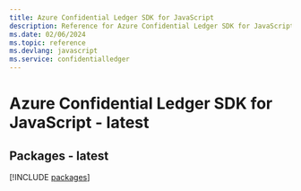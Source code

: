 ```yaml
---
title: Azure Confidential Ledger SDK for JavaScript
description: Reference for Azure Confidential Ledger SDK for JavaScript
ms.date: 02/06/2024
ms.topic: reference
ms.devlang: javascript
ms.service: confidentialledger
---
```

# Azure Confidential Ledger SDK for JavaScript - latest
## Packages - latest
[!INCLUDE [packages](confidential-ledger-index.md)]